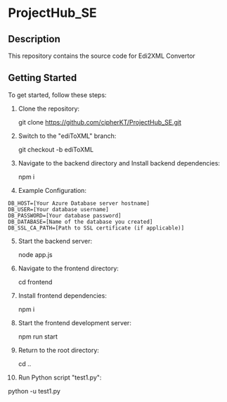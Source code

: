 # ProjectHub_SE

## Description
This repository contains the source code for Edi2XML Convertor

## Getting Started
To get started, follow these steps:

1. Clone the repository:
   
   git clone https://github.com/cipherKT/ProjectHub_SE.git
   
2. Switch to the "ediToXML" branch:
   
   git checkout -b ediToXML
   
3. Navigate to the backend directory and Install backend dependencies:
   
   npm i

4. Example Configuration:
```properties
DB_HOST=[Your Azure Database server hostname]
DB_USER=[Your database username]
DB_PASSWORD=[Your database password]
DB_DATABASE=[Name of the database you created]
DB_SSL_CA_PATH=[Path to SSL certificate (if applicable)]
```
5. Start the backend server:
   
   node app.js
   
6. Navigate to the frontend directory:
   
   cd frontend
   
7. Install frontend dependencies:
   
   npm i
   
8. Start the frontend development server:
   
   npm run start
   
9. Return to the root directory:
   
   cd ..
   
10. Run Python script "test1.py":
   
   python -u test1.py
   
